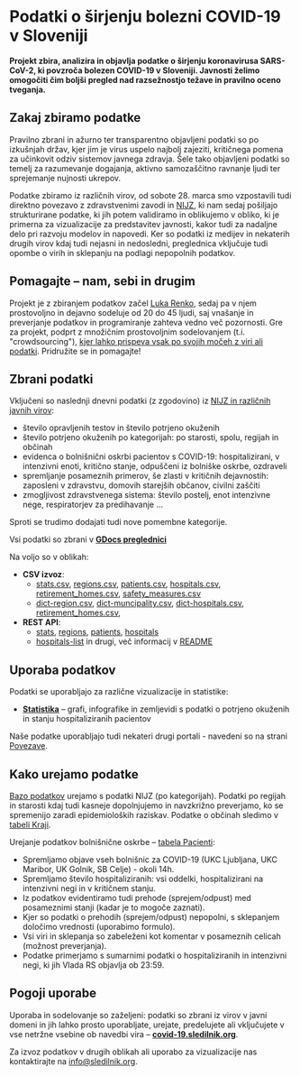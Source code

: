# Podatki o širjenju bolezni COVID-19 v Sloveniji

**Projekt zbira, analizira in objavlja podatke o širjenju koronavirusa SARS-CoV-2, ki povzroča bolezen COVID-19 v Sloveniji. Javnosti želimo omogočiti čim boljši pregled nad razsežnostjo težave in pravilno oceno tveganja.**

## Zakaj zbiramo podatke

Pravilno zbrani in ažurno ter transparentno objavljeni podatki so po izkušnjah držav, kjer jim je virus uspelo najbolj zajeziti, kritičnega pomena za učinkovit odziv sistemov javnega zdravja. Šele tako objavljeni podatki so temelj za razumevanje dogajanja, aktivno samozaščitno ravnanje ljudi ter sprejemanje nujnosti ukrepov.

Podatke zbiramo iz različnih virov, od sobote 28. marca smo vzpostavili tudi direktno povezavo z zdravstvenimi zavodi in [NIJZ](https://www.nijz.si/), ki nam sedaj pošiljajo strukturirane podatke, ki jih potem validiramo in oblikujemo v obliko, ki je primerna za vizualizacije za predstavitev javnosti, kakor tudi za nadaljne delo pri razvoju modelov in napovedi. Ker so podatki iz medijev in nekaterih drugih virov kdaj tudi nejasni in nedosledni, preglednica vključuje tudi opombe o virih in sklepanju na podlagi nepopolnih podatkov.

## Pomagajte – nam, sebi in drugim

Projekt je z zbiranjem podatkov začel [Luka Renko](https://twitter.com/LukaRenko), sedaj pa v njem prostovoljno in dejavno sodeluje od 20 do 45 ljudi, saj vnašanje in preverjanje podatkov in programiranje zahteva vedno več pozornosti. Gre za projekt, podprt z množičnim prostovoljnim sodelovanjem (t.i. "crowdsourcing"), [kjer lahko prispeva vsak po svojih močeh z viri ali podatki](#/team). Pridružite se in pomagajte!

## Zbrani podatki 

Vključeni so naslednji dnevni podatki (z zgodovino) iz [NIJZ in različnih javnih virov](#/sources):

- število opravljenih testov in število potrjeno okuženih
- število potrjeno okuženih po kategorijah: po starosti, spolu, regijah in občinah
- evidenca o bolnišnični oskrbi pacientov s COVID-19: hospitalizirani, v intenzivni enoti, kritično stanje, odpuščeni iz bolniške oskrbe, ozdraveli
- spremljanje posameznih primerov, še zlasti v kritičnih dejavnostih: zaposleni v zdravstvu, domovih starejših občanov, civilni zaščiti
- zmogljivost zdravstvenega sistema: število postelj, enot intenzivne nege, respiratorjev za predihavanje ...

Sproti se trudimo dodajati tudi nove pomembne kategorije.

Vsi podatki so zbrani v [**GDocs preglednici**](https://docs.google.com/spreadsheets/d/1N1qLMoWyi3WFGhIpPFzKsFmVE0IwNP3elb_c18t2DwY/edit#gid=0)

Na voljo so v oblikah:

- **CSV izvoz**: 
  - [stats.csv](https://github.com/slo-covid-19/data/blob/master/csv/stats.csv), [regions.csv](https://github.com/slo-covid-19/data/blob/master/csv/regions.csv), [patients.csv](https://github.com/slo-covid-19/data/blob/master/csv/patients.csv), [hospitals.csv](https://github.com/slo-covid-19/data/blob/master/csv/hospitals.csv), [retirement_homes.csv](https://github.com/slo-covid-19/data/blob/master/csv/retirement_homes.csv), [safety_measures.csv](https://github.com/slo-covid-19/data/blob/master/csv/safety_measures.csv)
  - [dict-region.csv](https://github.com/slo-covid-19/data/blob/master/csv/dict-region.csv), [dict-muncipality.csv](https://github.com/slo-covid-19/data/blob/master/csv/dict-municipality.csv), [dict-hospitals.csv](https://github.com/slo-covid-19/data/blob/master/csv/dict-hospitals.csv), [retirement_homes.csv](https://github.com/slo-covid-19/data/blob/master/csv/retirement_homes.csv), 
- **REST API**: 
  - [stats](https://covid19.rthand.com/api/stats), [regions](https://covid19.rthand.com/api/regions), [patients](https://covid19.rthand.com/api/patients), [hospitals](https://covid19.rthand.com/api/hospitals)
  - [hospitals-list](https://covid19.rthand.com/api/hospitals-list) in drugi, več informacij v [README](https://github.com/slo-covid-19/data-api/blob/master/README.md)

## Uporaba podatkov

Podatki se uporabljajo za različne vizualizacije in statistike:

- [**Statistika**](#/stats) – grafi, infografike in zemljevidi s podatki o potrjeno okuženih in stanju hospitaliziranih pacientov

Naše podatke uporabljajo tudi nekateri drugi portali - navedeni so na strani [Povezave](#/links).

## Kako urejamo podatke

[Bazo podatkov](https://docs.google.com/spreadsheets/d/1N1qLMoWyi3WFGhIpPFzKsFmVE0IwNP3elb_c18t2DwY/edit#gid=0) urejamo s podatki NIJZ (po kategorijah). Podatki po regijah in starosti kdaj tudi kasneje dopolnjujemo in navzkrižno preverjamo, ko se spremenijo zaradi epidemioloških raziskav. Podatke o občinah sledimo v [tabeli Kraji](https://docs.google.com/spreadsheets/d/1N1qLMoWyi3WFGhIpPFzKsFmVE0IwNP3elb_c18t2DwY/edit#gid=598557107).

Urejanje podatkov bolnišnične oskrbe – [tabela Pacienti](https://docs.google.com/spreadsheets/d/1N1qLMoWyi3WFGhIpPFzKsFmVE0IwNP3elb_c18t2DwY/edit#gid=918589010):

- Spremljamo objave vseh bolnišnic za COVID-19 (UKC Ljubljana, UKC Maribor, UK Golnik, SB Celje) - okoli 14h.
- Spremljamo število hospitaliziranih: vsi oddelki, hospitalizirani na intenzivni negi in v kritičnem stanju.
- Iz podatkov evidentiramo tudi prehode (sprejem/odpust) med posameznimi stanji (kadar je to mogoče zaznati).
- Kjer so podatki o prehodih (sprejem/odpust) nepopolni, s sklepanjem določimo vrednosti (uporabimo formulo).
- Vsi viri in sklepanja so zabeleženi kot komentar v posameznih celicah (možnost preverjanja).
- Podatke primerjamo s sumarnimi podatki o hospitaliziranih in intenzivni negi, ki jih Vlada RS objavlja ob 23:59.

## Pogoji uporabe

Uporaba in sodelovanje so zaželjeni: podatki so zbrani iz virov v javni domeni in jih lahko prosto uporabljate, urejate, predelujete ali vključujete v vse netržne vsebine ob navedbi vira – [**covid-19.sledilnik.org**](http://covid-19.sledilnik.org/).

Za izvoz podatkov v drugih oblikah ali uporabo za vizualizacije nas kontaktirajte na info@sledilnik.org.
